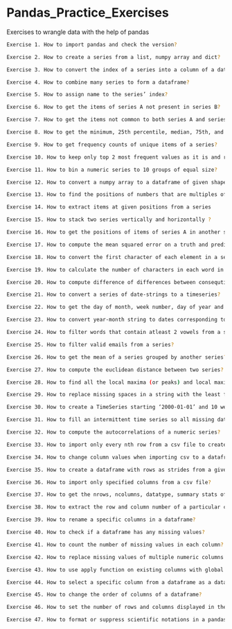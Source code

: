 # Pandas_Practice_Exercises
Exercises to wrangle data with the help of pandas


```bash
Exercise 1. How to import pandas and check the version?
```

```bash
Exercise 2. How to create a series from a list, numpy array and dict?
```

```bash
Exercise 3. How to convert the index of a series into a column of a dataframe?
```

```bash
Exercise 4. How to combine many series to form a dataframe?
```

```bash
Exercise 5. How to assign name to the series’ index?
```

```bash
Exercise 6. How to get the items of series A not present in series B?
```

```bash
Exercise 7. How to get the items not common to both series A and series B?
```

```bash
Exercise 8. How to get the minimum, 25th percentile, median, 75th, and max of a numeric series?
```

```bash
Exercise 9. How to get frequency counts of unique items of a series?
```

```bash
Exercise 10. How to keep only top 2 most frequent values as it is and replace everything else as ‘Other’?
```

```bash
Exercise 11. How to bin a numeric series to 10 groups of equal size?
```

```bash
Exercise 12. How to convert a numpy array to a dataframe of given shape?
```

```bash
Exercise 13. How to find the positions of numbers that are multiples of 3 from a series?
```

```bash
Exercise 14. How to extract items at given positions from a series
```

```bash
Exercise 15. How to stack two series vertically and horizontally ?
```

```bash
Exercise 16. How to get the positions of items of series A in another series B?
```

```bash
Exercise 17. How to compute the mean squared error on a truth and predicted series?
```

```bash
Exercise 18. How to convert the first character of each element in a series to uppercase?
```

```bash
Exercise 19. How to calculate the number of characters in each word in a series?
```

```bash
Exercise 20. How to compute difference of differences between consequtive numbers of a series?
```

```bash
Exercise 21. How to convert a series of date-strings to a timeseries?
```

```bash
Exercise 22. How to get the day of month, week number, day of year and day of week from a series of date strings?
```

```bash
Exercise 23. How to convert year-month string to dates corresponding to the 4th day of the month?
```

```bash
Exercise 24. How to filter words that contain atleast 2 vowels from a series?
```

```bash
Exercise 25. How to filter valid emails from a series?
```

```bash
Exercise 26. How to get the mean of a series grouped by another series?
```

```bash
Exercise 27. How to compute the euclidean distance between two series?
```

```bash
Exercise 28. How to find all the local maxima (or peaks) and local maxima in a numeric series?
```

```bash
Exercise 29. How to replace missing spaces in a string with the least frequent character?
```

```bash
Exercise 30. How to create a TimeSeries starting ‘2000-01-01’ and 10 weekends (saturdays) after that having random numbers as values?
```

```bash
Exercise 31. How to fill an intermittent time series so all missing dates show up with values of previous non-missing date?
```

```bash
Exercise 32. How to compute the autocorrelations of a numeric series?
```

```bash
Exercise 33. How to import only every nth row from a csv file to create a dataframe?
```

```bash
Exercise 34. How to change column values when importing csv to a dataframe?
```

```bash
Exercise 35. How to create a dataframe with rows as strides from a given series?
```

```bash
Exercise 36. How to import only specified columns from a csv file?
```

```bash
Exercise 37. How to get the nrows, ncolumns, datatype, summary stats of each column of a dataframe? Also get the array and list equivalent.
```

```bash
Exercise 38. How to extract the row and column number of a particular cell with given criterion?
```

```bash
Exercise 39. How to rename a specific columns in a dataframe?
```

```bash
Exercise 40. How to check if a dataframe has any missing values?
```

```bash
Exercise 41. How to count the number of missing values in each column?
```

```bash
Exercise 42. How to replace missing values of multiple numeric columns with the mean?
```

```bash
Exercise 43. How to use apply function on existing columns with global variables as additional arguments?
```

```bash
Exercise 44. How to select a specific column from a dataframe as a dataframe instead of a series?
```

```bash
Exercise 45. How to change the order of columns of a dataframe?
```

```bash
Exercise 46. How to set the number of rows and columns displayed in the output?
```

```bash
Exercise 47. How to format or suppress scientific notations in a pandas dataframe?
```